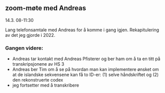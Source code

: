 ## zoom-møte med Andreas

14.3. 08-11:30

Lang telefonsamtale med Andreas for å komme i gang igjen.  Rekapitulering av det jeg gjorde i 2022.

### Gangen videre:

- Andreas tar kontakt med Andreas Pfisterer og ber ham om å ta en titt på transkripsjonene av HS 3
- Andreas ber Tim om å se på hvordan man kan implementere ønsket om at de islandske sekvensene kan få to ID-er: (1) selve håndskriftet og (2) den rekonstruerte codex
- jeg fortsetter med å transkribere
